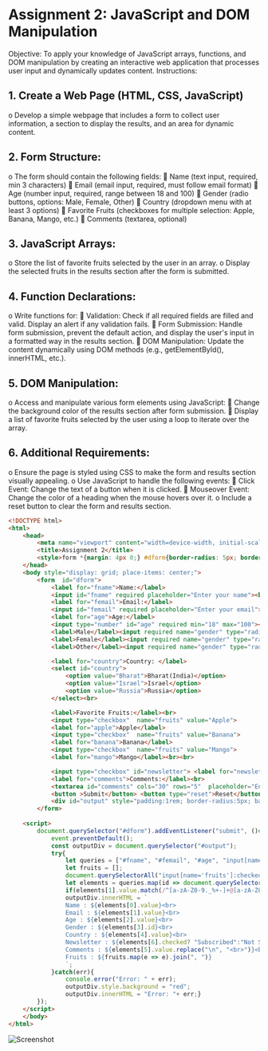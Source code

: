 # Assignment 2: JavaScript and DOM Manipulation
Objective:
To apply your knowledge of JavaScript arrays, functions, and DOM manipulation by creating an interactive web application that processes user input and dynamically updates content.
Instructions:
## 1.	Create a Web Page (HTML, CSS, JavaScript)
o	Develop a simple webpage that includes a form to collect user information, a section to display the results, and an area for dynamic content.
## 2.	Form Structure:
o	The form should contain the following fields:
	Name (text input, required, min 3 characters)
	Email (email input, required, must follow email format)
	Age (number input, required, range between 18 and 100)
	Gender (radio buttons, options: Male, Female, Other)
	Country (dropdown menu with at least 3 options)
	Favorite Fruits (checkboxes for multiple selection: Apple, Banana, Mango, etc.)
	Comments (textarea, optional)
## 3.	JavaScript Arrays:
o	Store the list of favorite fruits selected by the user in an array.
o	Display the selected fruits in the results section after the form is submitted.
## 4.	Function Declarations:
o	Write functions for:
	Validation: Check if all required fields are filled and valid. Display an alert if any validation fails.
	Form Submission: Handle form submission, prevent the default action, and display the user's input in a formatted way in the results section.
	DOM Manipulation: Update the content dynamically using DOM methods (e.g., getElementById(), innerHTML, etc.).
## 5.	DOM Manipulation:
o	Access and manipulate various form elements using JavaScript:
	Change the background color of the results section after form submission.
	Display a list of favorite fruits selected by the user using a loop to iterate over the array.
## 6.	Additional Requirements:
o	Ensure the page is styled using CSS to make the form and results section visually appealing.
o	Use JavaScript to handle the following events:
	Click Event: Change the text of a button when it is clicked.
	Mouseover Event: Change the color of a heading when the mouse hovers over it.
o	Include a reset button to clear the form and results section.



```html
<!DOCTYPE html>
<html>
    <head>
        <meta name="viewport" content="width=device-width, initial-scale=1.0">
        <title>Assignment 2</title>
        <style>form *{margin: 4px 0;} #dform{border-radius: 5px; border: solid 1px gray; padding: 1rem;}</style>
    </head>
    <body style="display: grid; place-items: center;">
        <form  id="dform">
            <label for="fname">Name:</label>
            <input id="fname" required placeholder="Enter your name"><br>
            <label for="femail">Email:</label>
            <input id="femail" required placeholder="Enter your email"><br>
            <label for="age">Age:</label>
            <input type="number" id="age" required min="18" max="100"><br>
            <label>Male</label><input required name="gender" type="radio" id="male">
            <label>Female</label><input required name="gender" type="radio" id="female">
            <label>Other</label><input required name="gender" type="radio" id="other"><br>

            <label for="country">Country: </label>
            <select id="country">
                <option value="Bharat">Bharat(India)</option>
                <option value="Israel">Israel</option>
                <option value="Russia">Russia</option>
            </select><br>

            <label>Favorite Fruits:</label><br>
            <input type="checkbox"  name="fruits" value="Apple">
            <label for="apple">Apple</label>
            <input type="checkbox"  name="fruits" value="Banana">
            <label for="banana">Banana</label>
            <input type="checkbox"  name="fruits" value="Mango">
            <label for="mango">Mango</label><br><br>

            <input type="checkbox" id="newsletter"> <label for="newsletter">Subscribe to newsletter</label><br>
            <label for="comments">Comments:</label><br>
            <textarea id="comments" cols="30" rows="5"  placeholder="Enter your comment"></textarea><br>
            <button >Submit</button> <button type="reset">Reset</button>
            <div id="output" style="padding:1rem; border-radius:5px; background:#e0dfdf;"></div>
        </form>
        
    <script>
        document.querySelector("#dform").addEventListener("submit", ()=>{
            event.preventDefault();
            const outputDiv = document.querySelector("#output");
            try{
                let queries = ["#fname", "#femail", "#age", "input[name='gender']:checked", "#country", "#comments", "#newsletter"];
                let fruits = [];
                document.querySelectorAll("input[name='fruits']:checked").forEach(e => fruits.push(e.value));
                let elements = queries.map(id => document.querySelector(id));
                if(elements[1].value.match(/^[a-zA-Z0-9._%+-]+@[a-zA-Z0-9.-]+\.[a-zA-Z]{2,}$/) == null) alert("Invalid Email");
                outputDiv.innerHTML = `
                Name : ${elements[0].value}<br>
                Email : ${elements[1].value}<br>
                Age : ${elements[2].value}<br>
                Gender : ${elements[3].id}<br>
                Country : ${elements[4].value}<br>
                Newsletter : ${elements[6].checked? "Subscribed":"Not Subscribed"}<br>
                Comments : ${elements[5].value.replace("\n", "<br>")}<br>
                Fruits : ${fruits.map(e => e).join(", ")}
                `;
            }catch(err){
                console.error("Error: " + err);
                outputDiv.style.background = "red";
                outputDiv.innerHTML = "Error: "+ err;}
        });
    </script>
    </body>
</html>
```



![Screenshot](https://github.com/user-attachments/assets/bde89f8d-ec62-4d70-ad47-4d7569869a52)

